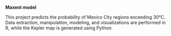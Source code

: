 **Maxent model**

This project predicts the probability of Mexico City regions exceeding 30°C. Data extraction, manipulation, modeling, and visualizations are performed in R, while the Kepler map is generated using Python.

